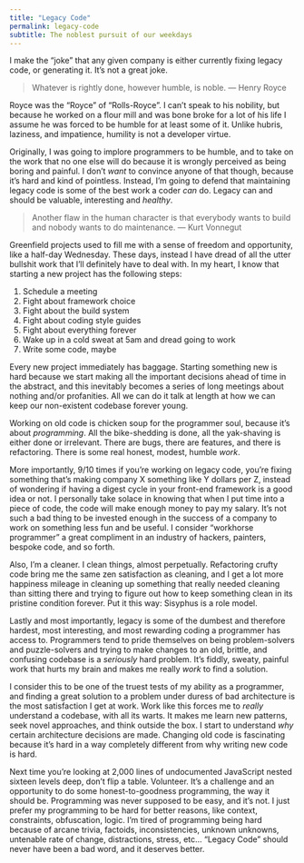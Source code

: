 ```yaml
---
title: "Legacy Code"
permalink: legacy-code
subtitle: The noblest pursuit of our weekdays
---
```


I make the “joke” that any given company is either currently fixing legacy code, or generating it. It’s not a great joke.

> Whatever is rightly done, however humble, is noble.
> — Henry Royce

Royce was the “Royce” of “Rolls-Royce”. I can’t speak to his nobility, but because he worked on a flour mill and was bone broke for a lot of his life I assume he was forced to be humble for at least some of it. Unlike hubris, laziness, and impatience, humility is not a developer virtue.

Originally, I was going to implore programmers to be humble, and to take on the work that no one else will do because it is wrongly perceived as being boring and painful. I don’t _want_ to convince anyone of that though, because it’s hard and kind of pointless. Instead, I’m going to defend that maintaining legacy code is some of the best work a coder _can_ do. Legacy can and should be valuable, interesting and _healthy_.

> Another flaw in the human character is that everybody wants to build and nobody wants to do maintenance.
> — Kurt Vonnegut

Greenfield projects used to fill me with a sense of freedom and opportunity, like a half-day Wednesday. These days, instead I have dread of all the utter bullshit work that I’ll definitely have to deal with. In my heart, I know that starting a new project has the following steps:

1. Schedule a meeting
2. Fight about framework choice
3. Fight about the build system
4. Fight about coding style guides
5. Fight about everything forever
6. Wake up in a cold sweat at 5am and dread going to work
7. Write some code, maybe

Every new project immediately has baggage. Starting something new is hard because we start making all the important decisions ahead of time in the abstract, and this inevitably becomes a series of long meetings about nothing and/or profanities. All we can do it talk at length at how we can keep our non-existent codebase forever young.

Working on old code is chicken soup for the programmer soul, because it’s about _programming_. All the bike-shedding is done, all the yak-shaving is either done or irrelevant. There are bugs, there are features, and there is refactoring. There is some real honest, modest, humble _work_.

More importantly, 9/10 times if you’re working on legacy code, you’re fixing something that’s making company X something like Y dollars per Z, instead of wondering if having a digest cycle in your front-end framework is a good idea or not. I personally take solace in knowing that when I put time into a piece of code, the code will make enough money to pay my salary.   It’s not such a bad thing to be invested enough in the success of a company to work on something less fun and be useful. I consider “workhorse programmer” a great compliment in an industry of hackers, painters, bespoke code, and so forth.

Also, I’m a cleaner. I clean things, almost perpetually. Refactoring crufty code bring me the same zen satisfaction as cleaning, and I get a lot more happiness mileage in cleaning up something that really needed cleaning than sitting there and trying to figure out how to keep something clean in its pristine condition forever. Put it this way: Sisyphus is a role model.

Lastly and most importantly, legacy is some of the dumbest and therefore hardest, most interesting, and most rewarding coding a programmer has access to. Programmers tend to pride themselves on being problem-solvers and puzzle-solvers and trying to make changes to an old, brittle, and confusing codebase is a _seriously_ hard problem. It’s fiddly, sweaty, painful work that hurts my brain and makes me really _work_ to find a solution.

I consider this to be one of the truest tests of my ability as a programmer, and finding a great solution to a problem under duress of bad architecture is the most satisfaction I get at work. Work like this forces me to _really_ understand a codebase, with all its warts. It makes me learn new patterns, seek novel approaches, and think outside the box. I start to understand _why_ certain architecture decisions are made. Changing old code is fascinating because it’s hard in a way completely different from why writing new code is hard.

Next time you’re looking at 2,000 lines of undocumented JavaScript nested sixteen levels deep, don’t flip a table. Volunteer. It’s a challenge and an opportunity to do some honest-to-goodness programming, the way it should be. Programming was never supposed to be easy, and it’s not. I just prefer my programming to be hard for better reasons, like context, constraints, obfuscation, logic. I’m tired of programming being hard because of arcane trivia, factoids, inconsistencies, unknown unknowns, untenable rate of change, distractions, stress, etc... “Legacy Code” should never have been a bad word, and it deserves better.